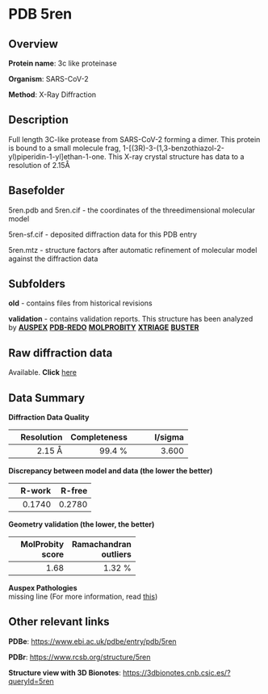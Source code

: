 # PDB 5ren

## Overview

**Protein name**: 3c like proteinase

**Organism**: SARS-CoV-2

**Method**: X-Ray Diffraction

## Description

Full length 3C-like protease from SARS-CoV-2 forming a dimer. This protein is bound to a small molecule frag, 1-[(3R)-3-(1,3-benzothiazol-2-yl)piperidin-1-yl]ethan-1-one. This X-ray crystal structure has data to a resolution of 2.15Å

## Basefolder

5ren.pdb and 5ren.cif - the coordinates of the threedimensional molecular model

5ren-sf.cif - deposited diffraction data for this PDB entry

5ren.mtz - structure factors after automatic refinement of molecular model against the diffraction data

## Subfolders



**old** - contains files from historical revisions

**validation** - contains validation reports. This structure has been analyzed by [**AUSPEX**](https://github.com/thorn-lab/coronavirus_structural_task_force/tree/master/pdb/3c_like_proteinase/SARS-CoV-2/5ren/validation/auspex) [**PDB-REDO**](https://github.com/thorn-lab/coronavirus_structural_task_force/tree/master/pdb/3c_like_proteinase/SARS-CoV-2/5ren/validation/pdb-redo) [**MOLPROBITY**](https://github.com/thorn-lab/coronavirus_structural_task_force/tree/master/pdb/3c_like_proteinase/SARS-CoV-2/5ren/validation/molprobity) [**XTRIAGE**](https://github.com/thorn-lab/coronavirus_structural_task_force/blob/master/pdb/3c_like_proteinase/SARS-CoV-2/5ren/validation/Xtriage_output.log) [**BUSTER**](https://www.globalphasing.com/buster/wiki/index.cgi?Covid19Pdb5REN) 



## Raw diffraction data

Available. **Click** [here](https://zenodo.org/record/3730951) 

## Data Summary
**Diffraction Data Quality**

|   | Resolution | Completeness| I/sigma |
|---|-------------:|----------------:|--------------:|
|   |2.15 Å|99.4  %|<img width=50/>3.600|

**Discrepancy between model and data (the lower the better)**

|   | **R-work**| **R-free**   
|---|-------------:|----------------:|           
||  0.1740|  0.2780|

**Geometry validation (the lower, the better)**

|   |**MolProbity<br>score**| **Ramachandran<br>outliers** 
|---|-------------:|----------------:|
||  1.68|  1.32 %|

**Auspex Pathologies**<br> missing line (For more information, read [this](https://github.com/thorn-lab/coronavirus_structural_task_force/blob/master/pdb/3c_like_proteinase/SARS-CoV-2/5ren/validation/auspex/5ren_auspex_comments.txt))

 



## Other relevant links 
**PDBe**:  https://www.ebi.ac.uk/pdbe/entry/pdb/5ren
 
**PDBr**: https://www.rcsb.org/structure/5ren 

**Structure view with 3D Bionotes**: https://3dbionotes.cnb.csic.es/?queryId=5ren

